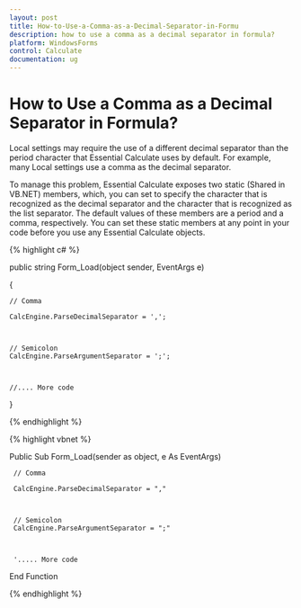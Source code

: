 ```yaml
---
layout: post
title: How-to-Use-a-Comma-as-a-Decimal-Separator-in-Formu
description: how to use a comma as a decimal separator in formula?
platform: WindowsForms
control: Calculate
documentation: ug
---
```


# How to Use a Comma as a Decimal Separator in Formula?

Local settings may require the use of a different decimal separator than the period character that Essential Calculate uses by default. For example, many Local settings use a comma as the decimal separator.

To manage this problem, Essential Calculate exposes two static (Shared in VB.NET) members, which, you can set to specify the character that is recognized as the decimal separator and the character that is recognized as the list separator. The default values of these members are a period and a comma, respectively. You can set these static members at any point in your code before you use any Essential Calculate objects.



{% highlight c# %}




public string Form_Load(object sender, EventArgs e)

{ 



    // Comma

    CalcEngine.ParseDecimalSeparator = ','; 



    // Semicolon
    CalcEngine.ParseArgumentSeparator = ';'; 



    //.... More code

}

{% endhighlight %}

{% highlight vbnet %}




Public Sub Form_Load(sender as object, e As EventArgs)



     // Comma

     CalcEngine.ParseDecimalSeparator = "," 



     // Semicolon
     CalcEngine.ParseArgumentSeparator = ";" 



     '..... More code 

End Function 


{% endhighlight %}
